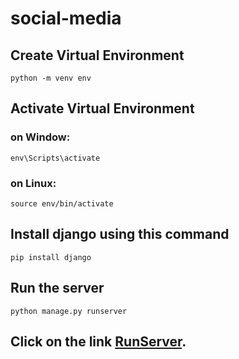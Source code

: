 # social-media

## Create Virtual Environment
```
python -m venv env
```

## Activate Virtual Environment

### on Window:
```
env\Scripts\activate
```
### on Linux:
```
source env/bin/activate
```

## Install django using this command
```
pip install django
```
## Run the server
```
python manage.py runserver
```
## Click on the link [RunServer](http://127.0.0.1:8000/).
